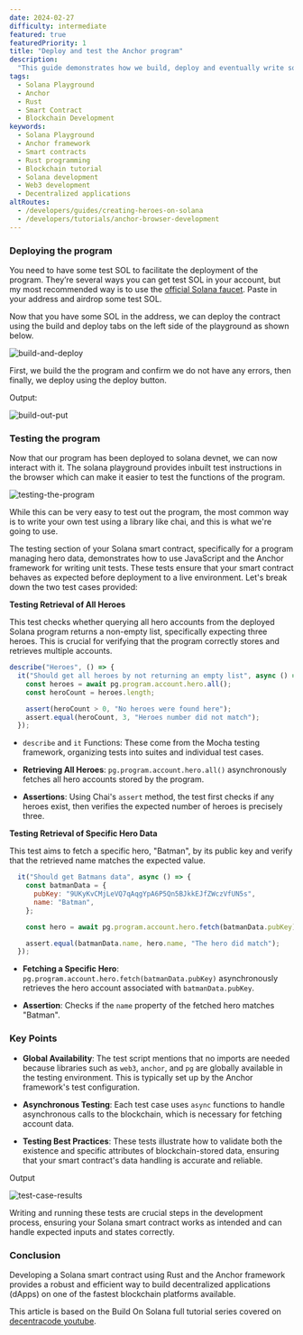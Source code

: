 ```yaml
---
date: 2024-02-27
difficulty: intermediate
featured: true
featuredPriority: 1
title: "Deploy and test the Anchor program"
description:
  "This guide demonstrates how we build, deploy and eventually write some testcases to the program "
tags:
  - Solana Playground
  - Anchor
  - Rust
  - Smart Contract
  - Blockchain Development
keywords:
  - Solana Playground
  - Anchor framework
  - Smart contracts
  - Rust programming
  - Blockchain tutorial
  - Solana development
  - Web3 development
  - Decentralized applications
altRoutes:
  - /developers/guides/creating-heroes-on-solana
  - /developers/tutorials/anchor-browser-development
---
```


### Deploying the program

You need to have some test SOL to facilitate the deployment of the program. They’re several ways you can get test SOL in your account, but my most recommended way is to use the [official Solana faucet](https://faucet.solana.com/). Paste in your address and airdrop some test SOL.

Now that you have some SOL in the address, we can deploy the contract using the build and deploy tabs on the left side of the playground as shown below.

![build-and-deploy](https://github.com/JovanMwesigwa/solana-developer-content/assets/62109301/5ba2ab01-7d90-4126-b804-f5b0656c679b)


First, we build the the program and confirm we do not have any errors, then finally, we deploy using the deploy button.  

Output:

![build-out-put](https://github.com/JovanMwesigwa/solana-developer-content/assets/62109301/fe6c07f5-bf09-4383-87e8-03265d054e4f)

### Testing the program

Now that our program has been deployed to solana devnet, we can now interact with it. The solana playground provides inbuilt test instructions in the browser which can make it easier to test the functions of the program.

![testing-the-program](https://github.com/JovanMwesigwa/solana-developer-content/assets/62109301/6c2e903a-e2bf-47d8-a755-8ebba85cd1e1)

While this can be very easy to test out the program, the most common way is to write your own test using a library like chai, and this is what we're going to use.  
  
The testing section of your Solana smart contract, specifically for a program managing hero data, demonstrates how to use JavaScript and the Anchor framework for writing unit tests. These tests ensure that your smart contract behaves as expected before deployment to a live environment. Let's break down the two test cases provided:

**Testing Retrieval of All Heroes**

This test checks whether querying all hero accounts from the deployed Solana program returns a non-empty list, specifically expecting three heroes. This is crucial for verifying that the program correctly stores and retrieves multiple accounts.

```javascript
describe("Heroes", () => {
  it("Should get all heroes by not returning an empty list", async () => {
    const heroes = await pg.program.account.hero.all();
    const heroCount = heroes.length;

    assert(heroCount > 0, "No heroes were found here");
    assert.equal(heroCount, 3, "Heroes number did not match");
  });
```

* `describe` and `it` Functions: These come from the Mocha testing framework, organizing tests into suites and individual test cases.
    
* **Retrieving All Heroes**: `pg.program.account.hero.all()` asynchronously fetches all hero accounts stored by the program.
    
* **Assertions**: Using Chai's `assert` method, the test first checks if any heroes exist, then verifies the expected number of heroes is precisely three.
    

**Testing Retrieval of Specific Hero Data**

This test aims to fetch a specific hero, "Batman", by its public key and verify that the retrieved name matches the expected value.

```javascript
  it("Should get Batmans data", async () => {
    const batmanData = {
      pubKey: "9UKyKvCMjLeVQ7qAqgYpA6P5Qn5BJkkEJfZWczVfUN5s",
      name: "Batman",
    };

    const hero = await pg.program.account.hero.fetch(batmanData.pubKey);

    assert.equal(batmanData.name, hero.name, "The hero did match");
  });
```

* **Fetching a Specific Hero**: `pg.program.account.hero.fetch(batmanData.pubKey)` asynchronously retrieves the hero account associated with `batmanData.pubKey`.
    
* **Assertion**: Checks if the `name` property of the fetched hero matches "Batman".
    

### Key Points

* **Global Availability**: The test script mentions that no imports are needed because libraries such as `web3`, `anchor`, and `pg` are globally available in the testing environment. This is typically set up by the Anchor framework's test configuration.
    
* **Asynchronous Testing**: Each test case uses `async` functions to handle asynchronous calls to the blockchain, which is necessary for fetching account data.
    
* **Testing Best Practices**: These tests illustrate how to validate both the existence and specific attributes of blockchain-stored data, ensuring that your smart contract's data handling is accurate and reliable.
    

Output

![test-case-results](https://github.com/JovanMwesigwa/solana-developer-content/assets/62109301/e74ac3f4-f9a4-475e-a363-35516ddda192)

Writing and running these tests are crucial steps in the development process, ensuring your Solana smart contract works as intended and can handle expected inputs and states correctly.

### Conclusion

Developing a Solana smart contract using Rust and the Anchor framework provides a robust and efficient way to build decentralized applications (dApps) on one of the fastest blockchain platforms available.

This article is based on the Build On Solana full tutorial series covered on [decentracode youtube](https://www.youtube.com/playlist?list=PLOYP_hXwmI98jGlDcRWBucm_Zl_2lie-x).
